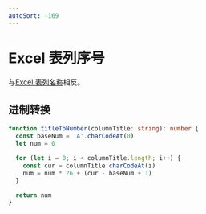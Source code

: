 ```yaml
---
autoSort: -169
---
```


# Excel 表列序号

与[Excel 表列名称](./168-excel-sheet-column-title)相反。

## 进制转换

``` ts
function titleToNumber(columnTitle: string): number {
  const baseNum = 'A'.charCodeAt(0)
  let num = 0

  for (let i = 0; i < columnTitle.length; i++) {
    const cur = columnTitle.charCodeAt(i)
    num = num * 26 + (cur - baseNum + 1)
  }

  return num
}
```
